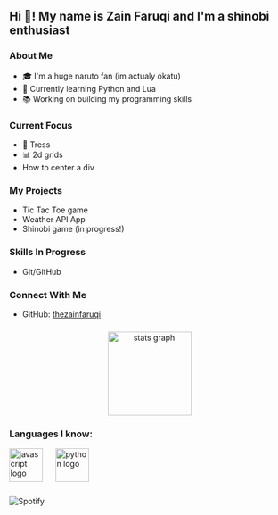 <h2 align="left">Hi 👋! My name is Zain Faruqi and I'm a shinobi enthusiast</h2>

### About Me
- 🎓 I'm a huge naruto fan (im actualy okatu)
- 🌱 Currently learning Python and Lua
- 📚 Working on building my programming skills

### Current Focus
- 🔧 Tress
- 📊 2d grids
- How to center a div

### My Projects
- Tic Tac Toe game
- Weather API App
- Shinobi game (in progress!)

### Skills In Progress
- Git/GitHub

### Connect With Me
- GitHub: [thezainfaruqi](https://github.com/thezainfaruqi)

###

<div align="center">
  <img src="https://github-readme-stats.vercel.app/api?username=ZainFaruqi&hide_title=false&hide_rank=false&show_icons=true&include_all_commits=true&count_private=true&disable_animations=false&theme=dracula&locale=en&hide_border=false" height="150" alt="stats graph" />
</div>

###

<h3 align="left">Languages I know:</h3>
<div align="left">
  <img src="https://cdn.jsdelivr.net/gh/devicons/devicon/icons/javascript/javascript-original.svg" height="60" alt="javascript logo" />
  <img width="15" />
  <img src="https://cdn.jsdelivr.net/gh/devicons/devicon/icons/python/python-original.svg" height="60" alt="python logo" />
  <img width="15" />
  <!-- Add more languages here if needed -->
</div>

###
![Spotify](https://novatorem-thezainfaruqi.vercel.app/api/spotify)

<div align="left">
</div>

###

<br clear="both">
